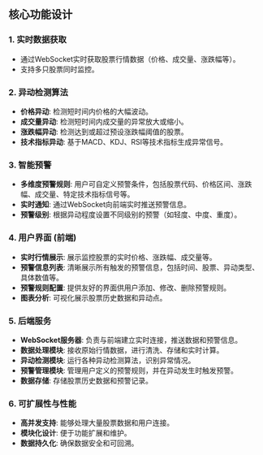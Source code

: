 ## 核心功能设计

### 1. 实时数据获取
*   通过WebSocket实时获取股票行情数据（价格、成交量、涨跌幅等）。
*   支持多只股票同时监控。

### 2. 异动检测算法
*   **价格异动**: 检测短时间内价格的大幅波动。
*   **成交量异动**: 检测短时间内成交量的异常放大或缩小。
*   **涨跌幅异动**: 检测达到或超过预设涨跌幅阈值的股票。
*   **技术指标异动**: 基于MACD、KDJ、RSI等技术指标生成异常信号。

### 3. 智能预警
*   **多维度预警规则**: 用户可自定义预警条件，包括股票代码、价格区间、涨跌幅、成交量、特定技术指标信号等。
*   **实时通知**: 通过WebSocket向前端实时推送预警信息。
*   **预警级别**: 根据异动程度设置不同级别的预警（如轻度、中度、重度）。

### 4. 用户界面 (前端)
*   **实时行情展示**: 展示监控股票的实时价格、涨跌幅、成交量等。
*   **预警信息列表**: 清晰展示所有触发的预警信息，包括时间、股票、异动类型、具体数值等。
*   **预警规则配置**: 提供友好的界面供用户添加、修改、删除预警规则。
*   **图表分析**: 可视化展示股票历史数据和异动点。

### 5. 后端服务
*   **WebSocket服务器**: 负责与前端建立实时连接，推送数据和预警信息。
*   **数据处理模块**: 接收原始行情数据，进行清洗、存储和实时计算。
*   **异动检测模块**: 运行各种异动检测算法，识别异常情况。
*   **预警管理模块**: 管理用户定义的预警规则，并在异动发生时触发预警。
*   **数据存储**: 存储股票历史数据和预警记录。

### 6. 可扩展性与性能
*   **高并发支持**: 能够处理大量股票数据和用户连接。
*   **模块化设计**: 便于功能扩展和维护。
*   **数据持久化**: 确保数据安全和可回溯。

